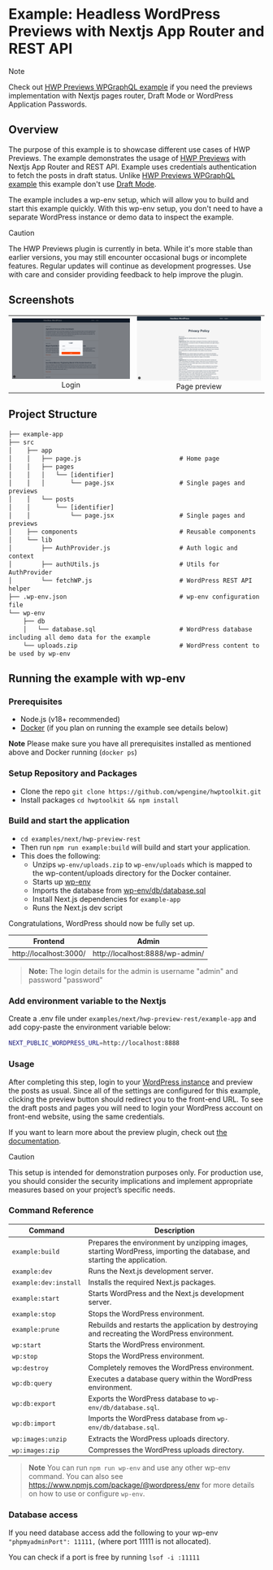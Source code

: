 # Example: Headless WordPress Previews with Nextjs App Router and REST API

> [!NOTE]
> Check out [HWP Previews WPGraphQL example](https://github.com/wpengine/hwptoolkit/tree/main/examples/next/hwp-preview-wpgraphql) if you need the previews implementation with Nextjs pages router, Draft Mode or WordPress Application Passwords.

## Overview

The purpose of this example is to showcase different use cases of HWP Previews. The example demonstrates the usage of [HWP Previews](https://github.com/wpengine/hwptoolkit/tree/main/plugins/hwp-previews) with Nextjs App Router and REST API. Example uses credentials authentication to fetch the posts in draft status. Unlike [HWP Previews WPGraphQL example](https://github.com/wpengine/hwptoolkit/tree/main/examples/next/hwp-preview-wpgraphql) this example don't use [Draft Mode](https://nextjs.org/docs/pages/guides/draft-mode).

The example includes a wp-env setup, which will allow you to build and start this example quickly. With this wp-env setup, you don't need to have a separate WordPress instance or demo data to inspect the example.

> [!CAUTION]
> The HWP Previews plugin is currently in beta. While it's more stable than earlier versions, you may still encounter occasional bugs or incomplete features. Regular updates will continue as development progresses. Use with care and consider providing feedback to help improve the plugin.

## Screenshots

|                                              |                                                              |
| :------------------------------------------: | :----------------------------------------------------------: |
| ![Login](./screenshots/login.png) <br> Login | ![Page preview](./screenshots/preview.png) <br> Page preview |

## Project Structure

```
├── example-app
├── src
│    ├── app
│    │   ├── page.js                           # Home page
│    │   ├── pages
│    │   │   └── [identifier]
│    │   │       └── page.jsx                  # Single pages and previews
│    │   └── posts
│    │       └── [identifier]
│    │           └── page.jsx                  # Single pages and previews
│    ├── components                            # Reusable components
│    └── lib
│        ├── AuthProvider.js                   # Auth logic and context
│        ├── authUtils.js                      # Utils for AuthProvider
│        └── fetchWP.js                        # WordPress REST API helper
├── .wp-env.json                               # wp-env configuration file
└── wp-env
    ├── db
    │   └── database.sql                       # WordPress database including all demo data for the example
    └── uploads.zip                            # WordPress content to be used by wp-env
```

## Running the example with wp-env

### Prerequisites

- Node.js (v18+ recommended)
- [Docker](https://www.docker.com/) (if you plan on running the example see details below)

**Note** Please make sure you have all prerequisites installed as mentioned above and Docker running (`docker ps`)

### Setup Repository and Packages

- Clone the repo `git clone https://github.com/wpengine/hwptoolkit.git`
- Install packages `cd hwptoolkit && npm install`

### Build and start the application

- `cd examples/next/hwp-preview-rest`
- Then run `npm run example:build` will build and start your application.
- This does the following:
  - Unzips `wp-env/uploads.zip` to `wp-env/uploads` which is mapped to the wp-content/uploads directory for the Docker container.
  - Starts up [wp-env](https://developer.wordpress.org/block-editor/getting-started/devenv/get-started-with-wp-env/)
  - Imports the database from [wp-env/db/database.sql](wp-env/db/database.sql)
  - Install Next.js dependencies for `example-app`
  - Runs the Next.js dev script

Congratulations, WordPress should now be fully set up.

| Frontend               | Admin                           |
| ---------------------- | ------------------------------- |
| http://localhost:3000/ | http://localhost:8888/wp-admin/ |

> **Note:** The login details for the admin is username "admin" and password "password"

### Add environment variable to the Nextjs

Create a .env file under `examples/next/hwp-preview-rest/example-app` and add copy-paste the environment variable below:

```bash
NEXT_PUBLIC_WORDPRESS_URL=http://localhost:8888
```

### Usage

After completing this step, login to your [WordPress instance](http://localhost:8888) and preview the posts as usual. Since all of the settings are configured for this example, clicking the preview button should redirect you to the front-end URL. To see the draft posts and pages you will need to login your WordPress account on front-end website, using the same credentials.

If you want to learn more about the preview plugin, check out [the documentation](/plugins/hwp-previews/README.md).

> [!CAUTION]
> This setup is intended for demonstration purposes only. For production use, you should consider the security implications and implement appropriate measures based on your project’s specific needs.

### Command Reference

| Command               | Description                                                                                                             |
| --------------------- | ----------------------------------------------------------------------------------------------------------------------- |
| `example:build`       | Prepares the environment by unzipping images, starting WordPress, importing the database, and starting the application. |
| `example:dev`         | Runs the Next.js development server.                                                                                    |
| `example:dev:install` | Installs the required Next.js packages.                                                                                 |
| `example:start`       | Starts WordPress and the Next.js development server.                                                                    |
| `example:stop`        | Stops the WordPress environment.                                                                                        |
| `example:prune`       | Rebuilds and restarts the application by destroying and recreating the WordPress environment.                           |
| `wp:start`            | Starts the WordPress environment.                                                                                       |
| `wp:stop`             | Stops the WordPress environment.                                                                                        |
| `wp:destroy`          | Completely removes the WordPress environment.                                                                           |
| `wp:db:query`         | Executes a database query within the WordPress environment.                                                             |
| `wp:db:export`        | Exports the WordPress database to `wp-env/db/database.sql`.                                                             |
| `wp:db:import`        | Imports the WordPress database from `wp-env/db/database.sql`.                                                           |
| `wp:images:unzip`     | Extracts the WordPress uploads directory.                                                                               |
| `wp:images:zip`       | Compresses the WordPress uploads directory.                                                                             |

> **Note** You can run `npm run wp-env` and use any other wp-env command. You can also see <https://www.npmjs.com/package/@wordpress/env> for more details on how to use or configure `wp-env`.

### Database access

If you need database access add the following to your wp-env `"phpmyadminPort": 11111,` (where port 11111 is not allocated).

You can check if a port is free by running `lsof -i :11111`
